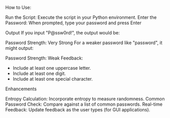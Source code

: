 How to Use:

Run the Script: Execute the script in your Python environment.
Enter the Password: When prompted, type your password and press Enter

Output
If you input "P@ssw0rd!", the output would be:

Password Strength: Very Strong
For a weaker password like "password", it might output:

Password Strength: Weak
Feedback:
- Include at least one uppercase letter.
- Include at least one digit.
- Include at least one special character.

Enhancements

Entropy Calculation: Incorporate entropy to measure randomness.
Common Password Check: Compare against a list of common passwords.
Real-time Feedback: Update feedback as the user types (for GUI applications).
